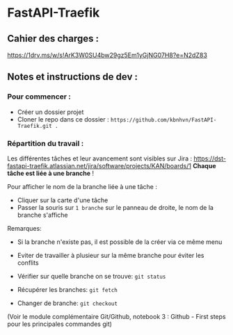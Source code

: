 # FastAPI-Traefik

## Cahier des charges :
https://1drv.ms/w/s!ArK3W0SU4bw29gz5Em1yGjNG07H8?e=N2dZ83


## Notes et instructions de dev :

### Pour commencer :
- Créer un dossier projet
- Cloner le repo dans ce dossier :
  ```https://github.com/kbnhvn/FastAPI-Traefik.git .```

### Répartition du travail :
Les différentes tâches et leur avancement sont visibles sur Jira : https://dst-fastapi-traefik.atlassian.net/jira/software/projects/KAN/boards/1
**Chaque tâche est liée à une branche** !

Pour afficher le nom de la branche liée à une tâche :
  - Cliquer sur la carte d'une tâche
  - Passer la souris sur ```1 branche``` sur le panneau de droite, le nom de la branche s'affiche

Remarques: 
  - Si la branche n'existe pas, il est possible de la créer via ce même menu
  - Eviter de travailler à plusieur sur la même branche pour éviter les conflits

- Vérifier sur quelle branche on se trouve: ```git status```
- Récupérer les branches: ```git fetch```
- Changer de branche: ```git checkout```

(Voir le module complémentaire Git/Github, notebook 3 : Github - First steps pour les principales commandes git)

